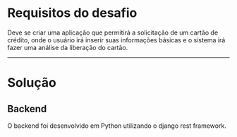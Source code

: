 # Requisitos do desafio

Deve se criar uma aplicação que permitirá a solicitação de um cartão de crédito, onde o usuário irá inserir suas informações básicas e o sistema irá fazer uma análise da liberação do cartão.

---------------------------------------------------------

# Solução

## Backend

O backend foi desenvolvido em Python utilizando o django rest framework.


         
